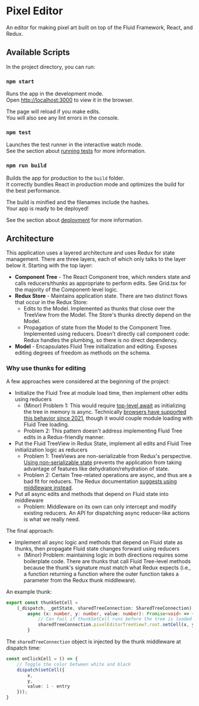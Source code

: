 # Pixel Editor

An editor for making pixel art built on top of the Fluid Framework, React, and Redux.

## Available Scripts

In the project directory, you can run:

### `npm start`

Runs the app in the development mode.\
Open [http://localhost:3000](http://localhost:3000) to view it in the browser.

The page will reload if you make edits.\
You will also see any lint errors in the console.

### `npm test`

Launches the test runner in the interactive watch mode.\
See the section about [running tests](https://facebook.github.io/create-react-app/docs/running-tests) for more information.

### `npm run build`

Builds the app for production to the `build` folder.\
It correctly bundles React in production mode and optimizes the build for the best performance.

The build is minified and the filenames include the hashes.\
Your app is ready to be deployed!

See the section about [deployment](https://facebook.github.io/create-react-app/docs/deployment) for more information.

## Architecture

This application uses a layered architecture and uses Redux for state management. There are three layers, each of which only
talks to the layer below it. Starting with the top layer:

- **Component Tree** - The React Component tree, which renders state and calls reducers/thunks as appropriate to perform edits.
  See Grid.tsx for the majority of the Component-level logic.
- **Redux Store** - Maintains application state. There are two distinct flows that occur in the Redux Store:
  - Edits to the Model. Implemented as thunks that close over the TreeView from the Model.
    The Store's thunks directly depend on the Model.
  - Propagation of state from the Model to the Component Tree. Implemented using reducers.
    Doesn't directly call component code: Redux handles the plumbing, so there is no direct dependency.
- **Model** - Encapsulates Fluid Tree initialization and editing. Exposes editing degrees of freedom as methods on the schema.

### Why use thunks for editing

A few approaches were considered at the beginning of the project:

- Initialize the Fluid Tree at module load time, then implement other edits using reducers
  - (Minor) Problem 1: This would require [top-level await](https://developer.mozilla.org/en-US/docs/Web/JavaScript/Reference/Operators/await#top_level_await) as initializing the tree in memory is async. Technically [browsers have supported this behavior since 2021](https://developer.mozilla.org/en-US/docs/Web/JavaScript/Reference/Operators/await#browser_compatibility), though it would couple module loading with Fluid Tree loading.
  - Problem 2: This pattern doesn't address implementing Fluid Tree edits in a Redux-friendly manner.
- Put the Fluid TreeView in Redux State, implement all edits and Fluid Tree initialization logic as reducers
  - Problem 1: TreeViews are non-serializable from Redux's perspective. [Using non-serializable state](https://redux.js.org/faq/organizing-state#can-i-put-functions-promises-or-other-non-serializable-items-in-my-store-state) prevents the application from taking advantage of features like dehydration/rehydration of state.
  - Problem 2: Certain Tree-related operations are async, and thus are a bad fit for reducers. The Redux documentation [suggests using middleware instead](https://redux.js.org/tutorials/fundamentals/part-6-async-logic).
- Put all async edits and methods that depend on Fluid state into middleware
  - Problem: Middleware on its own can only intercept and modify existing reducers. An API for dispatching async reducer-like actions is what we really need.

The final approach:

- Implement all async logic and methods that depend on Fluid state as thunks, then propagate Fluid state changes forward using reducers
  - (Minor) Problem: maintaining logic in both directions requires some boilerplate code. There are thunks that call Fluid Tree-level methods because the thunk's signature must match what Redux expects (i.e., a function returning a function where the outer function takes a parameter from the Redux thunk middleware).

An example thunk:

```ts
export const thunkSetCell =
    (_dispatch, _getState, sharedTreeConnection: SharedTreeConnection) =>
        async (x: number, y: number, value: number): Promise<void> => {
            // Can fail if thunkSetCell runs before the tree is loaded
            sharedTreeConnection.pixelEditorTreeView?.root.setCell(x, y, value);
        }
```

The `sharedTreeConnection` object is injected by the thunk middleware at dispatch time:

```ts
const onClickCell = () => {
    // Toggle the color between white and black
    dispatch(setCell({
        x,
        y,
        value: 1 - entry
    }));
}
```
